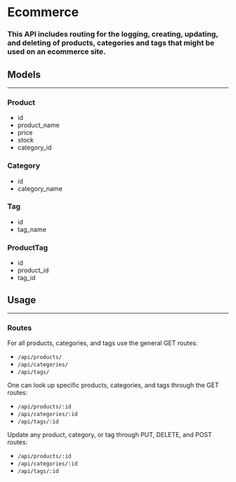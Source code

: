 # Ecommerce

### This API includes routing for the logging, creating, updating, and deleting of products, categories and tags that might be used on an ecommerce site.

## Models

---

### Product

-   id
-   product_name
-   price
-   stock
-   category_id

### Category

-   id
-   category_name

### Tag

-   id
-   tag_name

### ProductTag

-   id
-   product_id
-   tag_id

## Usage

---

### Routes

For all products, categories, and tags use the general GET routes:

-   `/api/products/`
-   `/api/categories/`
-   `/api/tags/`

One can look up specific products, categories, and tags through the GET routes:

-   `/api/products/:id`
-   `/api/categories/:id`
-   `/api/tags/:id`

Update any product, category, or tag through PUT, DELETE, and POST routes:

-   `/api/products/:id`
-   `/api/categories/:id`
-   `/api/tags/:id`
